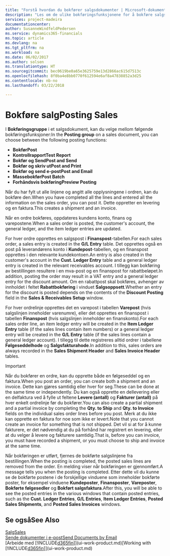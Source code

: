 ```yaml
---
title: "Forstå hvordan du bokfører salgsdokumenter | Microsoft-dokumentasjon"
description: "Les om de ulike bokføringsfunksjonene for å bokføre salgsdokumenter."
services: project-madeira
documentationcenter: 
author: SusanneWindfeldPedersen
ms.service: dynamics365-financials
ms.topic: article
ms.devlang: na
ms.tgt_pltfrm: na
ms.workload: na
ms.date: 06/02/2017
ms.author: solsen
ms.translationtype: HT
ms.sourcegitcommit: bec0619be0a65e3625759e13d2866ac615d7513c
ms.openlocfilehash: 8f0ba4e8bb0770f612594e6af8a47838852a3d25
ms.contentlocale: nb-no
ms.lasthandoff: 03/22/2018

---
```

# <a name="posting-sales"></a><span data-ttu-id="68d54-103">Bokføre salg</span><span class="sxs-lookup"><span data-stu-id="68d54-103">Posting Sales</span></span>
<span data-ttu-id="68d54-104">I **Bokføringsgruppe** i et salgsdokument, kan du velge mellom følgende bokføringsfunksjoner:</span><span class="sxs-lookup"><span data-stu-id="68d54-104">In the **Posting group** on a sales document, you can choose between the following posting functions:</span></span>

* <span data-ttu-id="68d54-105">**Bokfør**</span><span class="sxs-lookup"><span data-stu-id="68d54-105">**Post**</span></span>
* <span data-ttu-id="68d54-106">**Kontrollrapport**</span><span class="sxs-lookup"><span data-stu-id="68d54-106">**Test Report**</span></span>
* <span data-ttu-id="68d54-107">**Bokfør og Send**</span><span class="sxs-lookup"><span data-stu-id="68d54-107">**Post and Send**</span></span>
* <span data-ttu-id="68d54-108">**Bokfør og skriv ut**</span><span class="sxs-lookup"><span data-stu-id="68d54-108">**Post and Print**</span></span>
* <span data-ttu-id="68d54-109">**Bokfør og send e-post**</span><span class="sxs-lookup"><span data-stu-id="68d54-109">**Post and Email**</span></span>
* <span data-ttu-id="68d54-110">**Massebokfør**</span><span class="sxs-lookup"><span data-stu-id="68d54-110">**Post Batch**</span></span>
* <span data-ttu-id="68d54-111">**Forhåndsvis bokføring**</span><span class="sxs-lookup"><span data-stu-id="68d54-111">**Preview Posting**</span></span>

<span data-ttu-id="68d54-112">Når du har fylt ut alle linjene og angitt alle opplysningene i ordren, kan du bokføre den.</span><span class="sxs-lookup"><span data-stu-id="68d54-112">When you have completed all the lines and entered all the information on the sales order, you can post it.</span></span> <span data-ttu-id="68d54-113">Dette oppretter en levering og en faktura.</span><span class="sxs-lookup"><span data-stu-id="68d54-113">This creates a shipment and an invoice.</span></span>

<span data-ttu-id="68d54-114">Når en ordre bokføres, oppdateres kundens konto, finans og varepostene.</span><span class="sxs-lookup"><span data-stu-id="68d54-114">When a sales order is posted, the customer's account, the general ledger, and the item ledger entries are updated.</span></span>

<span data-ttu-id="68d54-115">For hver ordre opprettes en salgspost i **Finanspost**-tabellen.</span><span class="sxs-lookup"><span data-stu-id="68d54-115">For each sales order, a sales entry is created in the **G/L Entry** table.</span></span> <span data-ttu-id="68d54-116">Det opprettes også en post på leverandørens konto i **Kundepost**-tabellen, og en finanspost opprettes i den relevante kundekontoen.</span><span class="sxs-lookup"><span data-stu-id="68d54-116">An entry is also created in the customer's account in the **Cust. Ledger Entry** table and a general ledger entry is created in the relevant receivables account.</span></span> <span data-ttu-id="68d54-117">I tillegg kan bokføring av bestillingen resultere i en mva-post og en finanspost for rabattbeløpet.</span><span class="sxs-lookup"><span data-stu-id="68d54-117">In addition, posting the order may result in a VAT entry and a general ledger entry for the discount amount.</span></span> <span data-ttu-id="68d54-118">Om en rabattpost skal bokføres, avhenger av innholdet i feltet **Rabattbokføring** i vinduet **Salgsoppsett**.</span><span class="sxs-lookup"><span data-stu-id="68d54-118">Whether an entry for the discount is posted depends on the contents of the **Discount Posting** field in the **Sales & Receivables Setup** window.</span></span>

<span data-ttu-id="68d54-119">For hver ordrelinje opprettes det en varepost i tabellen **Varepost** (hvis salgslinjen inneholder varenumre), eller det opprettes en finanspost i tabellen **Finanspost** (hvis salgslinjen inneholder en finanskonto).</span><span class="sxs-lookup"><span data-stu-id="68d54-119">For each sales order line, an item ledger entry will be created in the **Item Ledger Entry** table (if the sales lines contain item numbers) or a general ledger entry will be created in the **G/L Entry** table (if the sales lines contain a general ledger account).</span></span> <span data-ttu-id="68d54-120">I tillegg til dette registreres alltid ordrer i tabellene **Følgeseddelhode** og **Salgsfakturahode**.</span><span class="sxs-lookup"><span data-stu-id="68d54-120">In addition to this, sales orders are always recorded in the **Sales Shipment Header** and **Sales Invoice Header** tables.</span></span>

> [!IMPORTANT]  
>   <span data-ttu-id="68d54-121">Når du bokfører en ordre, kan du opprette både en følgeseddel og en faktura.</span><span class="sxs-lookup"><span data-stu-id="68d54-121">When you post an order, you can create both a shipment and an invoice.</span></span> <span data-ttu-id="68d54-122">Dette kan gjøres samtidig eller hver for seg.</span><span class="sxs-lookup"><span data-stu-id="68d54-122">These can be done at the same time or independently.</span></span> <span data-ttu-id="68d54-123">Du kan også opprette en dellevering eller en delfaktura ved å fylle ut feltene **Levere (antall)** og **Fakturer (antall)** på hver enkelt ordrelinje før du bokfører.</span><span class="sxs-lookup"><span data-stu-id="68d54-123">You can also create a partial shipment and a partial invoice by completing the **Qty. to Ship** and **Qty. to Invoice** fields on the individual sales order lines before you post.</span></span> <span data-ttu-id="68d54-124">Merk at du ikke kan opprette en faktura for noe som ikke er levert.</span><span class="sxs-lookup"><span data-stu-id="68d54-124">Note that you cannot create an invoice for something that is not shipped.</span></span> <span data-ttu-id="68d54-125">Det vil si at for å kunne fakturere, er det nødvendig at du på forhånd har registrert en levering, eller at du velger å levere og fakturere samtidig.</span><span class="sxs-lookup"><span data-stu-id="68d54-125">That is, before you can invoice, you must have recorded a shipment, or you must choose to ship and invoice at the same time.</span></span>

<span data-ttu-id="68d54-126">Når bokføringen er utført, fjernes de bokførte salgslinjene fra bestillingen.</span><span class="sxs-lookup"><span data-stu-id="68d54-126">When the posting is completed, the posted sales lines are removed from the order.</span></span> <span data-ttu-id="68d54-127">En melding viser når bokføringen er gjennomført.</span><span class="sxs-lookup"><span data-stu-id="68d54-127">A message tells you when the posting is completed.</span></span> <span data-ttu-id="68d54-128">Etter dette vil du kunne se de bokførte postene i de forskjellige vinduene som inneholder bokførte poster, for eksempel vinduene **Kundeposter**, **Finansposter**, **Vareposter**, **Bokførte følgesedler** og **Bokført salgsfaktura**.</span><span class="sxs-lookup"><span data-stu-id="68d54-128">After this, you will be able to see the posted entries in the various windows that contain posted entries, such as the **Cust. Ledger Entries**, **G/L Entries**, **Item Ledger Entries**, **Posted Sales Shipments**, and **Posted Sales Invoices** windows.</span></span>

## <a name="see-also"></a><span data-ttu-id="68d54-129">Se også</span><span class="sxs-lookup"><span data-stu-id="68d54-129">See Also</span></span>
[<span data-ttu-id="68d54-130">Salg</span><span class="sxs-lookup"><span data-stu-id="68d54-130">Sales</span></span>](sales-manage-sales.md)  
[<span data-ttu-id="68d54-131">Sende dokumenter i e-post</span><span class="sxs-lookup"><span data-stu-id="68d54-131">Send Documents by Email</span></span>](ui-how-send-documents-email.md)  
<span data-ttu-id="68d54-132">[Arbeide med [!INCLUDE[d365fin](includes/d365fin_md.md)]](ui-work-product.md)</span><span class="sxs-lookup"><span data-stu-id="68d54-132">[Working with [!INCLUDE[d365fin](includes/d365fin_md.md)]](ui-work-product.md)</span></span>


